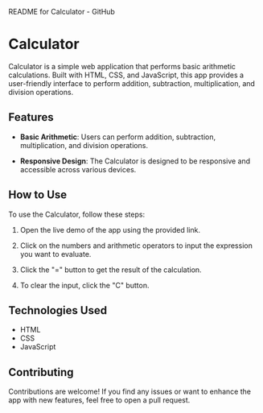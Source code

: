 README for Calculator - GitHub

# Calculator

Calculator is a simple web application that performs basic arithmetic calculations. Built with HTML, CSS, and JavaScript, this app provides a user-friendly interface to perform addition, subtraction, multiplication, and division operations.

## Features

- **Basic Arithmetic**: Users can perform addition, subtraction, multiplication, and division operations.

- **Responsive Design**: The Calculator is designed to be responsive and accessible across various devices.


## How to Use

To use the Calculator, follow these steps:

1. Open the live demo of the app using the provided link.

2. Click on the numbers and arithmetic operators to input the expression you want to evaluate.

3. Click the "=" button to get the result of the calculation.

4. To clear the input, click the "C" button.

## Technologies Used

- HTML
- CSS
- JavaScript

## Contributing

Contributions are welcome! If you find any issues or want to enhance the app with new features, feel free to open a pull request.
